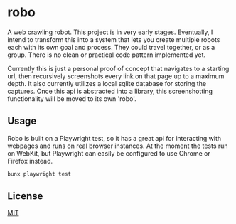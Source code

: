 # robo

A web crawling robot. This project is in very early stages. Eventually, I intend to transform this into a system that lets you create multiple robots each with its own goal and process. They could travel together, or as a group. There is no clean or practical code pattern implemented yet.

Currently this is just a personal proof of concept that navigates to a starting url, then recursively screenshots every link on that page up to a maximum depth. It also currently utilizes a local sqlite database for storing the captures. Once this api is abstracted into a library, this screenshotting functionality will be moved to its own 'robo'.

## Usage

Robo is built on a Playwright test, so it has a great api for interacting with webpages and runs on real browser instances. At the moment the tests run on WebKit, but Playwright can easily be configured to use Chrome or Firefox instead.

```bash
bunx playwright test
```

## License

[MIT](https://choosealicense.com/licenses/mit/)
